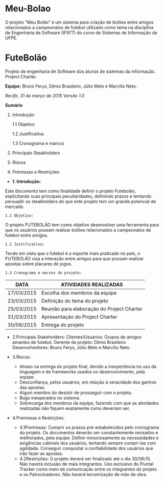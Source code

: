 # Meu-Bolao
O projeto "Meu Bolão" é um sistema para criação de bolões entre amigos relacionados a campeonatos de futebol utilizado como tema na disciplina de Engenharia de Software (IF977) do curso de Sistemas de Informação da UFPE. 

# **FuteBolão**

Projeto de engenharia de Software dos alunos de sistemas da informação. Project Charter.

__Equipe:__ Bruno Ferys, Dênio Brasileiro, Júlio Melo e Marcílio Neto.


_Recife, 31 de março de 2015_
_Versão 1.0_

**Sumário**

1. Introdução

    1.1 Objetivo
    
    1.2 Justificativa
    
    1.3 Cronograma e marcos
    
2. Principais Steakholders

3. Riscos

4. Premissas e Restrições



* __1. Introdução:__

Este documento tem como finalidade definir o projeto Futebolão, explicitando suas principais peculiaridades, definindo prazos e tentando persuadir os steakholders de que este projeto tem um grande potencial de mercado.

    1.1 Objetivo:

O projeto FUTEBOLÃO tem como objetivo desenvolver uma ferramenta para que os usuários possam realizar bolões relacionados a campeonatos de futebol entre amigos.

    1.2 Justificativa:

Tendo em vista que o futebol é o esporte mais praticado no país, o FUTEBOLÃO visa a interação entre amigos para que possam realizar apostas sobre placares de jogos.
    
    1.3 Cronograma e marcos do projeto: 
    

DATA | ATIVIDADES REALIZADAS
----------- | ------------------------------------------
17/03/2015 | Escolha dos membros da equipe
23/03/2015 | Definição do tema do projeto
25/03/2015 | Reunião para elaboração do Project Charter
31/03/2015 | Apresentação do Project Charter
30/06/2015 | Entrega do projeto

* 2.Principais Stakeholders:
Clientes/Usuários: Grupos de amigos amantes de futebol.
Gerente de projeto: Dênio Brasileiro
Desenvolvedores: Bruno Ferys, Júlio Melo e Marcílio Neto.

* 3.Riscos:
    * Atraso na entrega do projeto final, devido a inexperiência no uso da linguagem e de frameworks usados  no desenvolvimento, pela equipe.
    * Desconfiança, pelos usuários, em relação à veracidade dos ganhos das apostas.
    * Algum membro do desistir de prosseguir com o projeto.
    * Bugs inesperados no sistema.
    * Sobrecarga dos membros da equipe, fazendo com que as atividades realizadas não fiquem exatamente como deveriam ser.

* 4.Premissas e Restrições:
    * 4.1Premissas:
        Cumprir os prazos pré-estabelecidos pelo cronograma do projeto.
        Os documentos deverão ser constantemente revisados e melhorados, pela equipe.
        Definir minuciosamente as necessidades e exigências cabíveis dos usuários, tentando sempre cumpri-las com agilidade.
        Conseguir conquistar a confiabilidade dos usuários que irão fazer as apostas.
    * 4.2Restrições:
        O projeto deverá ser finalizado até o dia 30/06/15.
        Não haverá inclusão de mais integrantes.
        Uso exclusivo do Pivotal Tracker como meio de comunicação entre os integrantes do projeto e os Patrocinadores.
        Não haverá terceirização de mão de obra.
